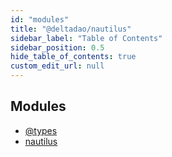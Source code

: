 ```yaml
---
id: "modules"
title: "@deltadao/nautilus"
sidebar_label: "Table of Contents"
sidebar_position: 0.5
hide_table_of_contents: true
custom_edit_url: null
---
```


## Modules

- [@types](modules/types.md)
- [nautilus](modules/nautilus.md)
